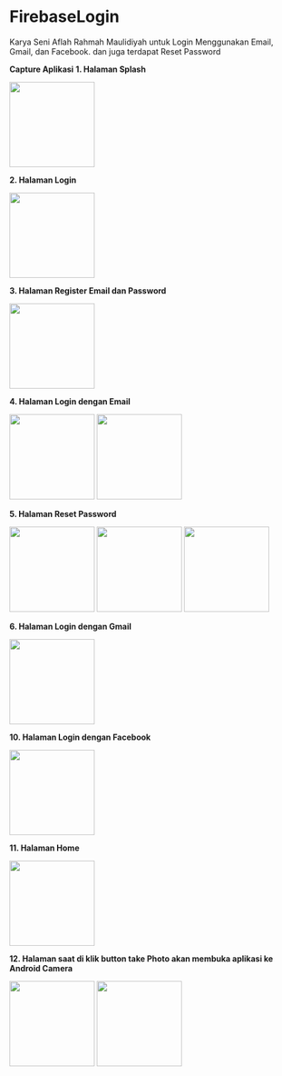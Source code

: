 # FirebaseLogin
Karya Seni Aflah Rahmah Maulidiyah untuk Login Menggunakan Email, Gmail, dan Facebook. dan juga terdapat Reset Password

**Capture Aplikasi**
**1. Halaman Splash** 

<img src="https://user-images.githubusercontent.com/45988114/68311881-cc65f980-00e4-11ea-98a0-172b29795ed4.png" width="150">

**2. Halaman Login**

<img src ="https://user-images.githubusercontent.com/45988114/68311953-e6074100-00e4-11ea-94e2-42b9962b6675.png" width="150">

**3. Halaman Register Email dan Password**

<img src="https://user-images.githubusercontent.com/45988114/68312000-fb7c6b00-00e4-11ea-8348-001acc87e470.png" width="150">

**4. Halaman Login dengan Email**

<img src="https://user-images.githubusercontent.com/45988114/68312054-1222c200-00e5-11ea-9fc6-e6c57df015fc.png" width="150">  <img src="https://user-images.githubusercontent.com/45988114/68312135-2e266380-00e5-11ea-935e-ed420ab96edb.png" width="150">

**5. Halaman Reset Password**

<img src="https://user-images.githubusercontent.com/45988114/68312398-9117fa80-00e5-11ea-8c5f-c8aada534e11.png" width="150">  <img src="https://user-images.githubusercontent.com/45988114/68312418-99703580-00e5-11ea-9c2b-f1a41252839a.png" width="150">  <img src="(https://user-images.githubusercontent.com/45988114/68312437-a42aca80-00e5-11ea-9036-6e82527d83e8.png" width="150">

**6. Halaman Login dengan Gmail**

<img src="https://user-images.githubusercontent.com/45988114/68312470-aee55f80-00e5-11ea-8d99-71a99db8df0a.png" width="150">

**10. Halaman Login dengan Facebook**

<img src="https://user-images.githubusercontent.com/45988114/68312493-b7d63100-00e5-11ea-9871-615487bcf3bd.png" width="150">

**11. Halaman Home**

<img src="https://user-images.githubusercontent.com/45988114/68312518-be64a880-00e5-11ea-870e-ac6f6bae2052.png" width="150">

**12. Halaman saat di klik button take Photo akan membuka aplikasi ke Android Camera**

<img src="https://user-images.githubusercontent.com/45988114/68312543-ca506a80-00e5-11ea-86e9-c9045614abce.png" width="150">  <img src="https://user-images.githubusercontent.com/45988114/68312573-d63c2c80-00e5-11ea-954e-f7c6768ff1b3.png" width="150">
